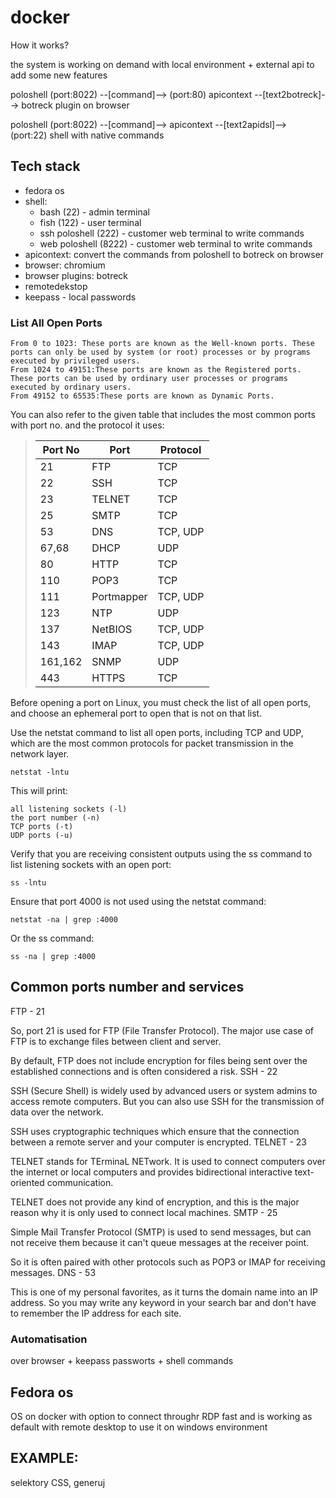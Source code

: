 # docker

How it works?

the system is working on demand with local environment + external api to add some new features

poloshell (port:8022) --[command]--> (port:80) apicontext --[text2botreck]--> botreck plugin on browser

poloshell (port:8022) --[command]--> apicontext --[text2apidsl]--> (port:22) shell with native commands





## Tech stack

+ fedora os 
+ shell:
  + bash (22) - admin terminal
  + fish (122) - user terminal
  + ssh poloshell (222) - customer web terminal to write commands
  + web poloshell (8222) - customer web terminal to write commands
+ apicontext: convert the commands from poloshell to botreck on browser
+ browser: chromium 
+ browser plugins: botreck 
+ remotedekstop
+ keepass - local passwords


### List All Open Ports

    From 0 to 1023: These ports are known as the Well-known ports. These ports can only be used by system (or root) processes or by programs executed by privileged users.
    From 1024 to 49151:These ports are known as the Registered ports. These ports can be used by ordinary user processes or programs executed by ordinary users.
    From 49152 to 65535:These ports are known as Dynamic Ports.
    
You can also refer to the given table that includes the most common ports with port no. and the protocol it uses:
 
> | Port No | Port | Protocol |
> | --- | --- | --- |
> | 21 | FTP | TCP |
> | 22 | SSH | TCP |
> | 23 | TELNET | TCP |
> | 25 | SMTP | TCP |
> | 53 | DNS | TCP, UDP |
> | 67,68 | DHCP | UDP |
> | 80 | HTTP | TCP |
> | 110 | POP3 | TCP |
> | 111 | Portmapper | TCP, UDP |
> | 123 | NTP | UDP |
> | 137 | NetBIOS | TCP, UDP |
> | 143 | IMAP | TCP, UDP |
> | 161,162 | SNMP | UDP |
> | 443 | HTTPS | TCP |



Before opening a port on Linux, you must check the list of all open ports, and choose an ephemeral port to open that is not on that list.

Use the netstat command to list all open ports, including TCP and UDP, which are the most common protocols for packet transmission in the network layer.

    netstat -lntu

This will print:

    all listening sockets (-l)
    the port number (-n)
    TCP ports (-t)
    UDP ports (-u)


Verify that you are receiving consistent outputs using the ss command to list listening sockets with an open port:

    ss -lntu



Ensure that port 4000 is not used using the netstat command:

    netstat -na | grep :4000

Or the ss command:

    ss -na | grep :4000



## Common ports number and services

FTP - 21

So, port 21 is used for FTP (File Transfer Protocol). The major use case of FTP is to exchange files between client and server.

By default, FTP does not include encryption for files being sent over the established connections and is often considered a risk.
SSH - 22

SSH (Secure Shell) is widely used by advanced users or system admins to access remote computers. But you can also use SSH for the transmission of data over the network.

SSH uses cryptographic techniques which ensure that the connection between a remote server and your computer is encrypted.
TELNET - 23

TELNET stands for TErminaL NETwork. It is used to connect computers over the internet or local computers and provides bidirectional interactive text-oriented communication.

TELNET does not provide any kind of encryption, and this is the major reason why it is only used to connect local machines.
SMTP - 25

Simple Mail Transfer Protocol (SMTP) is used to send messages, but can not receive them because it can't queue messages at the receiver point.

So it is often paired with other protocols such as POP3 or IMAP for receiving messages.
DNS - 53

This is one of my personal favorites, as it turns the domain name into an IP address. So you may write any keyword in your search bar and don't have to remember the IP address for each site.


### Automatisation

over browser + keepass passworts + shell commands


## Fedora os

OS on docker with option to connect throughr RDP
fast and is working as default with remote desktop to use it on windows environment


## EXAMPLE:

selektory CSS, generuj 


